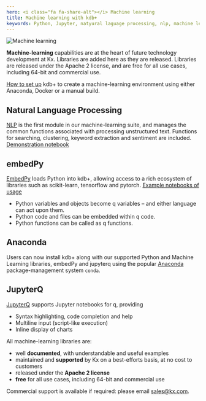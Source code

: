 ```yaml
---
hero: <i class="fa fa-share-alt"></i> Machine learning
title: Machine learning with kdb+
keywords: Python, Jupyter, natyural laguage processing, nlp, machine learning, ml, sentiment, Anaconda, Docker
---
```


![Machine learning](/img/ml.png)


**Machine-learning** capabilities are at the heart of future technology development at Kx. Libraries are added here as they are released. Libraries are released under the Apache 2 license, and are free for all use cases, including 64-bit and commercial use.

<i class="fa fa-hand-o-right"></i> [How to set up](setup) kdb+ to create a machine-learning environment using either Anaconda, Docker or a manual build.

## Natural Language Processing 

[NLP](nlp) is the first module in our machine-learning suite, and manages the common functions associated with processing unstructured text. Functions for searching, clustering, keyword extraction and sentiment are included.
<i class="fa fa-hand-o-right"></i> [Demonstration notebook](https://github.com/awilson-kx/nlp)


## embedPy

[EmbedPy](embedpy) loads Python into kdb+, allowing access to a rich ecosystem of libraries such as scikit-learn, tensorflow and pytorch.
<i class="fa fa-hand-o-right"></i> [Example notebooks of usage](https://github.com/awilson-kx/notebooks)

-   Python variables and objects become q variables – and either language can act upon them. 
-   Python code and files can be embedded within q code.
-   Python functions can be called as q functions.


## Anaconda

Users can now install kdb+ along with our supported Python and Machine Learning libraries, embedPy and jupyterq using the popular [Anaconda](https://anaconda.org/) package-management system `conda`.


## JupyterQ

[JupyterQ](jupyterq/) supports Jupyter notebooks for q, providing

-   Syntax highlighting, code completion and help
-   Multiline input (script-like execution)
-   Inline display of charts


All machine-learning libraries are:

-   well **documented**, with understandable and useful examples
-   maintained and **supported** by Kx on a best-efforts basis, at no cost to customers
-   released under the **Apache 2 license**
-   **free** for all use cases, including 64-bit and commercial use

Commercial support is available if required: please email sales@kx.com.

